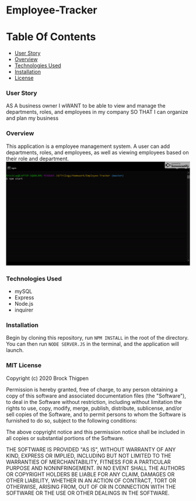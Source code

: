 # Employee-Tracker

# Table Of Contents
- [User Story](#User-Story)
- [Overview](#Use)
- [Technologies Used](#Tech-Used)
- [Installation](#Installation)
- [License](#license)

### <a name="User-Story"></a>User Story
AS A business owner
I wWANT to be able to view and manage the departments, roles, and employees in my company
SO THAT I can organize and plan my business

### <a name="Use"></a>Overview
This application is a employee management system. A user can add departments, roles, and employees, as well as viewing employees based on their role and department. 
![alt text](assets/images/demo.gif)

### <a name="Tech-Used"></a>Technologies Used
<ul>
  <li>mySQL</li>
  <li>Express</li>
  <li>Node.js</li>
  <li>inquirer</li>
</ul>

### <a name="Installation"></a>Installation
Begin by cloning this repository, run <code>NPM INSTALL</code> in the root of the directory. You can then run <code>NODE SERVER.JS</code> in the terminal, and the application will launch.
  
### <a name="license"></a>MIT License

Copyright (c) 2020 Brock Thigpen

Permission is hereby granted, free of charge, to any person obtaining a copy
of this software and associated documentation files (the "Software"), to deal
in the Software without restriction, including without limitation the rights
to use, copy, modify, merge, publish, distribute, sublicense, and/or sell
copies of the Software, and to permit persons to whom the Software is
furnished to do so, subject to the following conditions:

The above copyright notice and this permission notice shall be included in all
copies or substantial portions of the Software.

THE SOFTWARE IS PROVIDED "AS IS", WITHOUT WARRANTY OF ANY KIND, EXPRESS OR
IMPLIED, INCLUDING BUT NOT LIMITED TO THE WARRANTIES OF MERCHANTABILITY,
FITNESS FOR A PARTICULAR PURPOSE AND NONINFRINGEMENT. IN NO EVENT SHALL THE
AUTHORS OR COPYRIGHT HOLDERS BE LIABLE FOR ANY CLAIM, DAMAGES OR OTHER
LIABILITY, WHETHER IN AN ACTION OF CONTRACT, TORT OR OTHERWISE, ARISING FROM,
OUT OF OR IN CONNECTION WITH THE SOFTWARE OR THE USE OR OTHER DEALINGS IN THE
SOFTWARE.
